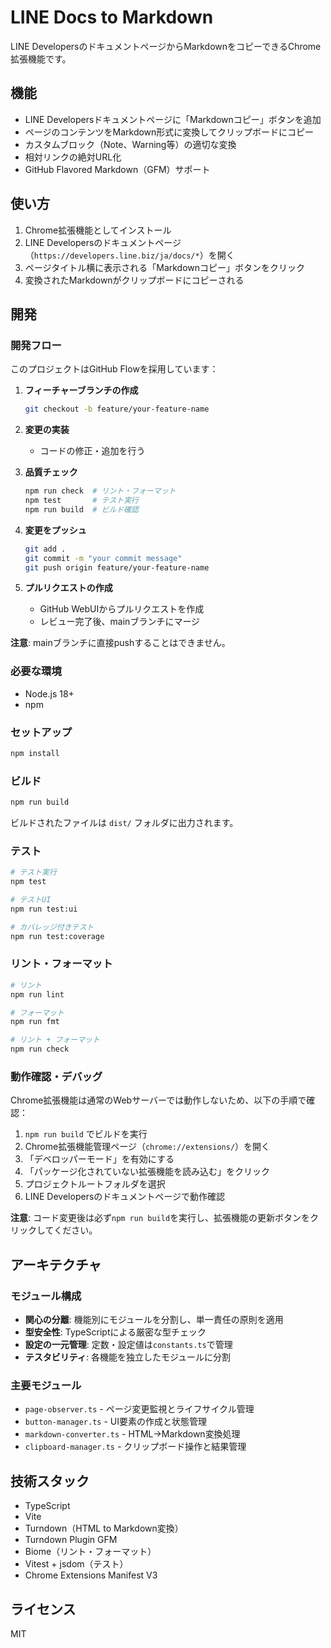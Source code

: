 # LINE Docs to Markdown

LINE DevelopersのドキュメントページからMarkdownをコピーできるChrome拡張機能です。

## 機能

- LINE Developersドキュメントページに「Markdownコピー」ボタンを追加
- ページのコンテンツをMarkdown形式に変換してクリップボードにコピー
- カスタムブロック（Note、Warning等）の適切な変換
- 相対リンクの絶対URL化
- GitHub Flavored Markdown（GFM）サポート

## 使い方

1. Chrome拡張機能としてインストール
2. LINE Developersのドキュメントページ（`https://developers.line.biz/ja/docs/*`）を開く
3. ページタイトル横に表示される「Markdownコピー」ボタンをクリック
4. 変換されたMarkdownがクリップボードにコピーされる

## 開発

### 開発フロー

このプロジェクトはGitHub Flowを採用しています：

1. **フィーチャーブランチの作成**
   ```bash
   git checkout -b feature/your-feature-name
   ```

2. **変更の実装**
   - コードの修正・追加を行う

3. **品質チェック**
   ```bash
   npm run check  # リント・フォーマット
   npm test       # テスト実行
   npm run build  # ビルド確認
   ```

4. **変更をプッシュ**
   ```bash
   git add .
   git commit -m "your commit message"
   git push origin feature/your-feature-name
   ```

5. **プルリクエストの作成**
   - GitHub WebUIからプルリクエストを作成
   - レビュー完了後、mainブランチにマージ

**注意**: mainブランチに直接pushすることはできません。

### 必要な環境

- Node.js 18+
- npm

### セットアップ

```bash
npm install
```

### ビルド

```bash
npm run build
```

ビルドされたファイルは `dist/` フォルダに出力されます。

### テスト

```bash
# テスト実行
npm test

# テストUI
npm run test:ui

# カバレッジ付きテスト
npm run test:coverage
```

### リント・フォーマット

```bash
# リント
npm run lint

# フォーマット
npm run fmt

# リント + フォーマット
npm run check
```

### 動作確認・デバッグ

Chrome拡張機能は通常のWebサーバーでは動作しないため、以下の手順で確認：

1. `npm run build` でビルドを実行
2. Chrome拡張機能管理ページ（`chrome://extensions/`）を開く
3. 「デベロッパーモード」を有効にする
4. 「パッケージ化されていない拡張機能を読み込む」をクリック
5. プロジェクトルートフォルダを選択
6. LINE Developersのドキュメントページで動作確認

**注意**: コード変更後は必ず`npm run build`を実行し、拡張機能の更新ボタンをクリックしてください。

## アーキテクチャ

### モジュール構成
- **関心の分離**: 機能別にモジュールを分割し、単一責任の原則を適用
- **型安全性**: TypeScriptによる厳密な型チェック
- **設定の一元管理**: 定数・設定値は`constants.ts`で管理
- **テスタビリティ**: 各機能を独立したモジュールに分割

### 主要モジュール
- `page-observer.ts` - ページ変更監視とライフサイクル管理
- `button-manager.ts` - UI要素の作成と状態管理
- `markdown-converter.ts` - HTML→Markdown変換処理
- `clipboard-manager.ts` - クリップボード操作と結果管理

## 技術スタック

- TypeScript
- Vite
- Turndown（HTML to Markdown変換）
- Turndown Plugin GFM
- Biome（リント・フォーマット）
- Vitest + jsdom（テスト）
- Chrome Extensions Manifest V3

## ライセンス

MIT
